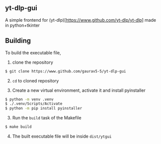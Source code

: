 yt-dlp-gui
----------

A simple frontend for (yt-dlp)[https://www.github.com/yt-dlp/yt-dlp] made in python+tkinter

Building
--------

To build the executable file, 

1. clone the repository
```bash
$ git clone https://www.github.com/gaurav5-5/yt-dlp-gui
```

2. `cd` to cloned repository

3. Create a new virtual environment, activate it and install pyinstaller
```bash
$ python -m venv .venv
$ ./.venv/Scripts/Activate
$ python -m pip install pyinstaller
```

3. Run the `build` task of the Makefile
```bash
$ make build
```

4. The built executable file will be inside `dist/ytgui`
